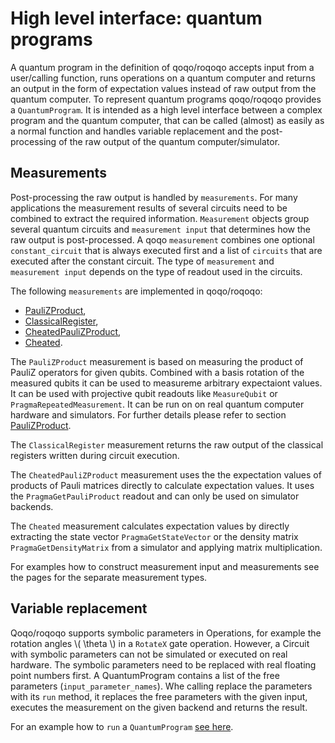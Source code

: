 # High level interface: quantum programs

A quantum program in the definition of qoqo/roqoqo accepts input from a user/calling function, runs operations on a quantum computer and returns an output in the form of expectation values instead of raw output from the quantum computer.
To represent quantum programs qoqo/roqoqo provides a `QuantumProgram`.
It is intended as a high level interface between a complex program and the quantum computer, that can be called (almost) as easily as a normal function and handles variable replacement and the post-processing of the raw output of the quantum computer/simulator.

## Measurements

Post-processing the raw output is handled by `measurements`.
For many applications the measurement results of several circuits need to be combined to extract the required information.
`Measurement` objects group several quantum circuits and `measurement input` that determines how the raw output is post-processed.
A qoqo `measurement` combines one optional `constant_circuit` that is always executed first and a list of `circuits` that are executed after the constant circuit.
The type of `measurement` and `measurement input` depends on the type of readout used in the circuits.

The following `measurements` are implemented in qoqo/roqoqo:

* [PauliZProduct](pauliz.md),
* [ClassicalRegister](classical.md),
* [CheatedPauliZProduct](pauliz_cheated.md),
* [Cheated](cheated.md).

The `PauliZProduct` measurement is based on measuring the product of PauliZ operators for given qubits. Combined with a basis rotation of the measured qubits it can be used to measureme arbitrary expectaiont values. It can be used with projective qubit readouts like `MeasureQubit` or `PragmaRepeatedMeasurement`. It can be run on on real quantum computer hardware and simulators. For further details please refer to section  [PauliZProduct](pauliz.md).

The `ClassicalRegister` measurement returns the raw output of the  classical registers written during circuit execution.

The `CheatedPauliZProduct` measurement uses the the expectation values of products of Pauli matrices directly to calculate expectation values. It uses the `PragmaGetPauliProduct` readout and can only be used on simulator backends.

The `Cheated` measurement calculates expectation values by directly extracting the state vector `PragmaGetStateVector` or the density matrix `PragmaGetDensityMatrix` from a simulator and applying matrix multiplication.

For examples how to construct  measurement input and measurements see the pages for the separate measurement types.

## Variable replacement

Qoqo/roqoqo supports symbolic parameters in Operations, for example the rotation angles \\( \theta \\) in a `RotateX` gate operation. However,  a Circuit with symbolic parameters can not be simulated or executed on real hardware. The symbolic parameters need to be replaced with real floating point numbers first. A QuantumProgram contains a list of the free parameters (`input_parameter_names`).
Whe calling replace the parameters with its `run` method, it replaces the free parameters with the given input, executes the measurement on the given backend and returns the result.

For an example how to `run` a `QuantumProgram` [see here](program.md).
